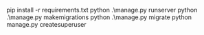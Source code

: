 pip install -r requirements.txt
python .\manage.py runserver
python .\manage.py makemigrations
python .\manage.py migrate
python manage.py createsuperuser